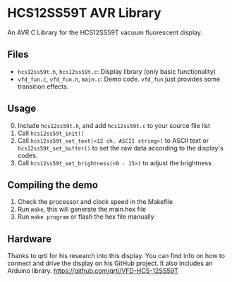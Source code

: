 # HCS12SS59T AVR Library
An AVR C Library for the HCS12SS59T vacuum fluorescent display.

## Files
* ```hcs12ss59t.h```, ```hcs12ss59t.c```: Display library (only basic functionality)
* ```vfd_fun.c```, ```vfd_fun.h```, ```main.c```: Demo code. ```vfd_fun``` just provides some transition effects.

## Usage
0) Include ```hcs12ss59t.h```, and add ```hcs12ss59t.c``` to your source file list
1) Call ```hcs12ss59t_init()```
2) Call ```hcs12ss59t_set_text(<12 ch. ASCII string>)``` to ASCII text or ```hcs12ss59t_set_buffer()``` to set the raw data according to the display's codes.
3) Call ```hcs12ss59t_set_brightness(<0 - 15>)``` to adjust the brightness

## Compiling the demo
1) Check the processor and clock speed in the Makefile
2) Run ```make```, this will generate the main.hex file
3) Run ```make program``` or flash the hex file manually

## Hardware
Thanks to qrti for his research into this display. You can find info on how to connect and drive the display on his GitHub project. It also includes an Arduino library.
https://github.com/qrti/VFD-HCS-12SS59T
